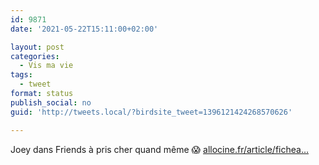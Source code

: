```yaml
---
id: 9871
date: '2021-05-22T15:11:00+02:00'

layout: post
categories:
  - Vis ma vie
tags:
  - tweet
format: status
publish_social: no
guid: 'http://tweets.local/?birdsite_tweet=1396121424268570626'

---
```


Joey dans Friends à pris cher quand même 😱 [allocine.fr/article/fichea…](https://www.allocine.fr/article/fichearticle_gen_carticle=18699645.html)